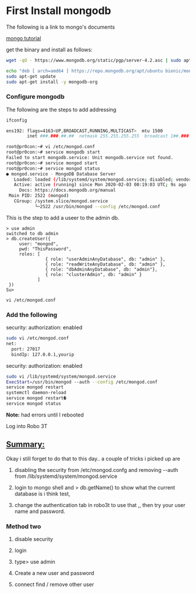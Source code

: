 # First Install mongodb

The following is a link to mongo's documents

[mongo tutorial](https://docs.mongodb.com/manual/tutorial/install-mongodb-on-ubuntu)

get the binary and install as follows: 

```sh
wget -qO - https://www.mongodb.org/static/pgp/server-4.2.asc | sudo apt-key add

echo "deb [ arch=amd64 ] https://repo.mongodb.org/apt/ubuntu bionic/mongodb-org/4.2 multiverse" | sudo tee /etc/apt/sources.list.d/mongodb-org-4.2.list
sudo apt-get update
sudo apt-get install -y mongodb-org
```

### Configure mongodb

The following are the steps to add addressing
```sh
ifconfig

ens192: flags=4163<UP,BROADCAST,RUNNING,MULTICAST>  mtu 1500
        inet ###.###.##.##  netmask 255.255.255.255  broadcast 1##.###.##.##
```

```sh
root@pr0con:~# vi /etc/mongod.conf 
root@pr0con:~# service mongodb start
Failed to start mongodb.service: Unit mongodb.service not found.
root@pr0con:~# service mongod start
root@pr0con:~# service mongod status
● mongod.service - MongoDB Database Server
   Loaded: loaded (/lib/systemd/system/mongod.service; disabled; vendor preset: enabled)
   Active: active (running) since Mon 2020-02-03 00:19:03 UTC; 9s ago
     Docs: https://docs.mongodb.org/manual
 Main PID: 2522 (mongod)
   CGroup: /system.slice/mongod.service
           └─2522 /usr/bin/mongod --config /etc/mongod.conf
```
This is the step to add a useer to the admin db.  
```mongo
> use admin
switched to db admin
> db.createUser({
     user: "mongod",
     pwd: "ThisPassword",
     roles: [
               { role: "userAdminAnyDatabase", db: "admin" },
               { role: "readWriteAnyDatabase", db: "admin" },
               { role: "dbAdminAnyDatabase", db: "admin"},
               { role: "clusterAdmin", db: "admin" }
            ]
 })
Su>
```

```vi /etc/mongod.conf```

### Add the following

security:
  authorization: enabled

```sh
sudo vi /etc/mongod.conf
net:
  port: 27017
  bindIp: 127.0.0.1,yourip
```

security:
  authorization: enabled

```sh
sudo vi /lib/systemd/system/mongod.service
ExecStart=/usr/bin/mongod --auth --config /etc/mongod.conf
service mongod restart
systemctl daemon-reload
service mongod restart�
service mongod status
```

**Note:** had errors until I rebooted

Log into Robo 3T

## [Summary:](https://www.udemy.com/course/golang-react-w-node-mongo-redis-mysql-nginx/learn/lecture/16809166#questions/9316556)

Okay i still forget to do that to this day.. a couple of tricks i picked up are

1. disabling the security from /etc/mongod.confg and removing --auth from /lib/systemd/system/mongod.service

2. login to mongo shell and > db.getName()    to show what the current database is i think test,

3. change the authentication tab in robo3t to use that ,, then try your user name and password.

### Method two

1. disable security

2. login

3. type> use admin

4. Create a new user and password

5. connect  find / remove other user

